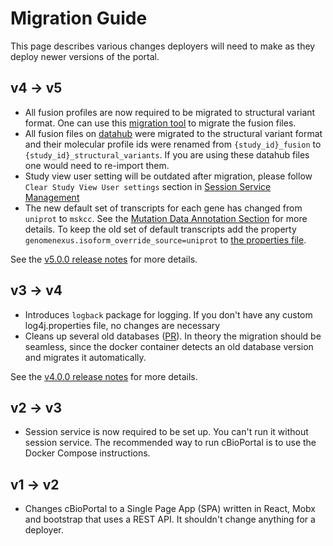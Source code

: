 # Migration Guide
This page describes various changes deployers will need to make as they deploy newer versions of the portal. 

## v4 -> v5
- All fusion profiles are now required to be migrated to structural variant format. One can use this [migration tool](https://github.com/cBioPortal/datahub-study-curation-tools/tree/master/fusion-to-sv-converter) to migrate the fusion files.
- All fusion files on [datahub](https://github.com/cBioPortal/datahub) were migrated to the structural variant format and their molecular profile ids were renamed from `{study_id}_fusion` to `{study_id}_structural_variants`. If you are using these datahub files one would need to re-import them.
- Study view user setting will be outdated after migration, please follow `Clear Study View User settings` section in [Session Service Management](Session-Service-Management.md#Clear-Study-View-User-settings)
- The new default set of transcripts for each gene has changed from `uniprot` to `mskcc`. See the [Mutation Data Annotation Section](./mutation-data-transcript-annotation.md) for more details. To keep the old set of default transcripts add the property `genomenexus.isoform_override_source=uniprot` to [the properties file](https://docs.cbioportal.org/deployment/customization/portal.properties-reference/#properties).

See the [v5.0.0 release notes](https://github.com/cBioPortal/cbioportal/releases/tag/v5.0.0) for more details.

## v3 -> v4
- Introduces `logback` package for logging. If you don't have any custom log4j.properties file, no changes are necessary
- Cleans up several old databases ([PR](https://github.com/cBioPortal/cbioportal/pull/9360)). In theory the migration should be seamless, since the docker container detects an old database version and migrates it automatically.

See the [v4.0.0 release notes](https://github.com/cBioPortal/cbioportal/releases/tag/v4.0.0) for more details.

## v2 -> v3
- Session service is now required to be set up. You can't run it without session service. The recommended way to run cBioPortal is to use the Docker Compose instructions.

## v1 -> v2
- Changes cBioPortal to a Single Page App (SPA) written in React, Mobx and bootstrap that uses a REST API. It shouldn't change anything for a deployer.
